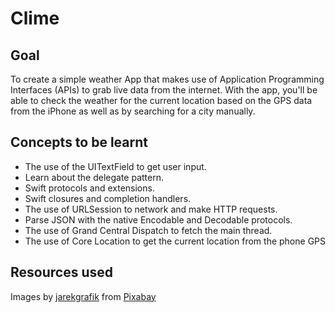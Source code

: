 # Clime

## Goal

To create a simple weather App that makes use of Application Programming Interfaces (APIs) to grab live data from the internet. With the app, you'll be able to check the weather for the current location based on the GPS data from the iPhone as well as by searching for a city manually.

## Concepts to be learnt

* The use of the UITextField to get user input.
* Learn about the delegate pattern.
* Swift protocols and extensions.
* Swift closures and completion handlers.
* The use of URLSession to network and make HTTP requests.
* Parse JSON with the native Encodable and Decodable protocols.
* The use of Grand Central Dispatch to fetch the main thread.
* The use of Core Location to get the current location from the phone GPS

## Resources used

Images by <a href="https://pixabay.com/users/jarekgrafik-1516348/?utm_source=link-attribution&amp;utm_medium=referral&amp;utm_campaign=image&amp;utm_content=1896142">jarekgrafik</a> from <a href="https://pixabay.com/?utm_source=link-attribution&amp;utm_medium=referral&amp;utm_campaign=image&amp;utm_content=1896142">Pixabay</a>
